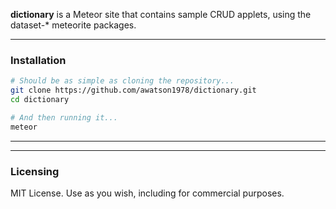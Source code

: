 **dictionary** is a Meteor site that contains sample CRUD applets, using the dataset-* meteorite packages.

------------------------
### Installation

````sh
# Should be as simple as cloning the repository...  
git clone https://github.com/awatson1978/dictionary.git
cd dictionary

# And then running it...
meteor
````
------------------------


------------------------
### Licensing

MIT License. Use as you wish, including for commercial purposes.
